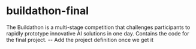 # buildathon-final
The Buildathon is a multi-stage competition that challenges participants to rapidly prototype innovative AI solutions in one day. Contains the code for the final project.
-- Add the project definition once we get it
